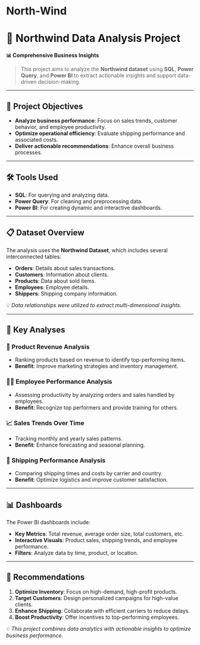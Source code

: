 # North-Wind
# 🌟 Northwind Data Analysis Project  

**📊 Comprehensive Business Insights**  

> This project aims to analyze the **Northwind dataset** using **SQL**, **Power Query**, and **Power BI** to extract actionable insights and support data-driven decision-making.  

---

## 🚀 Project Objectives  
- **Analyze business performance**: Focus on sales trends, customer behavior, and employee productivity.  
- **Optimize operational efficiency**: Evaluate shipping performance and associated costs.  
- **Deliver actionable recommendations**: Enhance overall business processes.  

---

## 🛠 Tools Used  
- **SQL**: For querying and analyzing data.  
- **Power Query**: For cleaning and preprocessing data.  
- **Power BI**: For creating dynamic and interactive dashboards.  

---

## 📋 Dataset Overview  
The analysis uses the **Northwind Dataset**, which includes several interconnected tables:  
- **Orders**: Details about sales transactions.  
- **Customers**: Information about clients.  
- **Products**: Data about sold items.  
- **Employees**: Employee details.  
- **Shippers**: Shipping company information.  

💡 *Data relationships were utilized to extract multi-dimensional insights.*  

---

## 🔑 Key Analyses  
### 🛒 Product Revenue Analysis  
- Ranking products based on revenue to identify top-performing items.  
- **Benefit**: Improve marketing strategies and inventory management.  

### 🧑‍💼 Employee Performance Analysis  
- Assessing productivity by analyzing orders and sales handled by employees.  
- **Benefit**: Recognize top performers and provide training for others.  

### 📈 Sales Trends Over Time  
- Tracking monthly and yearly sales patterns.  
- **Benefit**: Enhance forecasting and seasonal planning.  

### 🚚 Shipping Performance Analysis  
- Comparing shipping times and costs by carrier and country.  
- **Benefit**: Optimize logistics and improve customer satisfaction.  

---

## 📊 Dashboards  
The Power BI dashboards include:  
- **Key Metrics**: Total revenue, average order size, total customers, etc.  
- **Interactive Visuals**: Product sales, shipping trends, and employee performance.  
- **Filters**: Analyze data by time, product, or location.  

---

## 🎯 Recommendations  
1. **Optimize Inventory**: Focus on high-demand, high-profit products.  
2. **Target Customers**: Design personalized campaigns for high-value clients.  
3. **Enhance Shipping**: Collaborate with efficient carriers to reduce delays.  
4. **Boost Productivity**: Offer incentives to top-performing employees.  

💡 *This project combines data analytics with actionable insights to optimize business performance.*  
